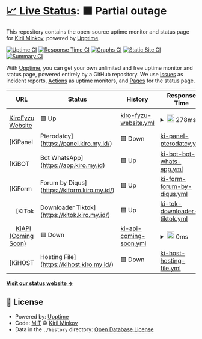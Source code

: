 # [📈 Live Status](https://kiro.github.io/upptime): <!--live status--> **🟧 Partial outage**

This repository contains the open-source uptime monitor and status page for [Kiril Minkov](https://kiro.github.io/upptime), powered by [Upptime](https://github.com/upptime/upptime).

[![Uptime CI](https://github.com/kiro/upptime/workflows/Uptime%20CI/badge.svg)](https://github.com/kiro/upptime/actions?query=workflow%3A%22Uptime+CI%22)
[![Response Time CI](https://github.com/kiro/upptime/workflows/Response%20Time%20CI/badge.svg)](https://github.com/kiro/upptime/actions?query=workflow%3A%22Response+Time+CI%22)
[![Graphs CI](https://github.com/kiro/upptime/workflows/Graphs%20CI/badge.svg)](https://github.com/kiro/upptime/actions?query=workflow%3A%22Graphs+CI%22)
[![Static Site CI](https://github.com/kiro/upptime/workflows/Static%20Site%20CI/badge.svg)](https://github.com/kiro/upptime/actions?query=workflow%3A%22Static+Site+CI%22)
[![Summary CI](https://github.com/kiro/upptime/workflows/Summary%20CI/badge.svg)](https://github.com/kiro/upptime/actions?query=workflow%3A%22Summary+CI%22)

With [Upptime](https://upptime.js.org), you can get your own unlimited and free uptime monitor and status page, powered entirely by a GitHub repository. We use [Issues](https://github.com/kiro/upptime/issues) as incident reports, [Actions](https://github.com/kiro/upptime/actions) as uptime monitors, and [Pages](https://kiro.github.io/upptime) for the status page.

<!--start: status pages-->
<!-- This summary is generated by Upptime (https://github.com/upptime/upptime) -->
<!-- Do not edit this manually, your changes will be overwritten -->
<!-- prettier-ignore -->
| URL | Status | History | Response Time | Uptime |
| --- | ------ | ------- | ------------- | ------ |
| <img alt="" src="https://icons.duckduckgo.com/ip3/kiro.my.id.ico" height="13"> [KiroFyzu Website](https://kiro.my.id/) | 🟩 Up | [kiro-fyzu-website.yml](https://github.com/KiroFyzu/upptime/commits/HEAD/history/kiro-fyzu-website.yml) | <details><summary><img alt="Response time graph" src="./graphs/kiro-fyzu-website/response-time-week.png" height="20"> 278ms</summary><br><a href="https://kiro.github.io/upptime/history/kiro-fyzu-website"><img alt="Response time 278" src="https://img.shields.io/endpoint?url=https%3A%2F%2Fraw.githubusercontent.com%2FKiroFyzu%2Fupptime%2FHEAD%2Fapi%2Fkiro-fyzu-website%2Fresponse-time.json"></a><br><a href="https://kiro.github.io/upptime/history/kiro-fyzu-website"><img alt="24-hour response time 278" src="https://img.shields.io/endpoint?url=https%3A%2F%2Fraw.githubusercontent.com%2FKiroFyzu%2Fupptime%2FHEAD%2Fapi%2Fkiro-fyzu-website%2Fresponse-time-day.json"></a><br><a href="https://kiro.github.io/upptime/history/kiro-fyzu-website"><img alt="7-day response time 278" src="https://img.shields.io/endpoint?url=https%3A%2F%2Fraw.githubusercontent.com%2FKiroFyzu%2Fupptime%2FHEAD%2Fapi%2Fkiro-fyzu-website%2Fresponse-time-week.json"></a><br><a href="https://kiro.github.io/upptime/history/kiro-fyzu-website"><img alt="30-day response time 278" src="https://img.shields.io/endpoint?url=https%3A%2F%2Fraw.githubusercontent.com%2FKiroFyzu%2Fupptime%2FHEAD%2Fapi%2Fkiro-fyzu-website%2Fresponse-time-month.json"></a><br><a href="https://kiro.github.io/upptime/history/kiro-fyzu-website"><img alt="1-year response time 278" src="https://img.shields.io/endpoint?url=https%3A%2F%2Fraw.githubusercontent.com%2FKiroFyzu%2Fupptime%2FHEAD%2Fapi%2Fkiro-fyzu-website%2Fresponse-time-year.json"></a></details> | <details><summary><a href="https://kiro.github.io/upptime/history/kiro-fyzu-website">100.00%</a></summary><a href="https://kiro.github.io/upptime/history/kiro-fyzu-website"><img alt="All-time uptime 100.00%" src="https://img.shields.io/endpoint?url=https%3A%2F%2Fraw.githubusercontent.com%2FKiroFyzu%2Fupptime%2FHEAD%2Fapi%2Fkiro-fyzu-website%2Fuptime.json"></a><br><a href="https://kiro.github.io/upptime/history/kiro-fyzu-website"><img alt="24-hour uptime 100.00%" src="https://img.shields.io/endpoint?url=https%3A%2F%2Fraw.githubusercontent.com%2FKiroFyzu%2Fupptime%2FHEAD%2Fapi%2Fkiro-fyzu-website%2Fuptime-day.json"></a><br><a href="https://kiro.github.io/upptime/history/kiro-fyzu-website"><img alt="7-day uptime 100.00%" src="https://img.shields.io/endpoint?url=https%3A%2F%2Fraw.githubusercontent.com%2FKiroFyzu%2Fupptime%2FHEAD%2Fapi%2Fkiro-fyzu-website%2Fuptime-week.json"></a><br><a href="https://kiro.github.io/upptime/history/kiro-fyzu-website"><img alt="30-day uptime 100.00%" src="https://img.shields.io/endpoint?url=https%3A%2F%2Fraw.githubusercontent.com%2FKiroFyzu%2Fupptime%2FHEAD%2Fapi%2Fkiro-fyzu-website%2Fuptime-month.json"></a><br><a href="https://kiro.github.io/upptime/history/kiro-fyzu-website"><img alt="1-year uptime 100.00%" src="https://img.shields.io/endpoint?url=https%3A%2F%2Fraw.githubusercontent.com%2FKiroFyzu%2Fupptime%2FHEAD%2Fapi%2Fkiro-fyzu-website%2Fuptime-year.json"></a></details>
| <img alt="" src="https://icons.duckduckgo.com/ip3/panel.kiro.my.id.ico" height="13"> [KiPanel | Pterodatcy](https://panel.kiro.my.id/) | 🟥 Down | [ki-panel-pterodatcy.yml](https://github.com/KiroFyzu/upptime/commits/HEAD/history/ki-panel-pterodatcy.yml) | <details><summary><img alt="Response time graph" src="./graphs/ki-panel-pterodatcy/response-time-week.png" height="20"> 0ms</summary><br><a href="https://kiro.github.io/upptime/history/ki-panel-pterodatcy"><img alt="Response time 0" src="https://img.shields.io/endpoint?url=https%3A%2F%2Fraw.githubusercontent.com%2FKiroFyzu%2Fupptime%2FHEAD%2Fapi%2Fki-panel-pterodatcy%2Fresponse-time.json"></a><br><a href="https://kiro.github.io/upptime/history/ki-panel-pterodatcy"><img alt="24-hour response time 0" src="https://img.shields.io/endpoint?url=https%3A%2F%2Fraw.githubusercontent.com%2FKiroFyzu%2Fupptime%2FHEAD%2Fapi%2Fki-panel-pterodatcy%2Fresponse-time-day.json"></a><br><a href="https://kiro.github.io/upptime/history/ki-panel-pterodatcy"><img alt="7-day response time 0" src="https://img.shields.io/endpoint?url=https%3A%2F%2Fraw.githubusercontent.com%2FKiroFyzu%2Fupptime%2FHEAD%2Fapi%2Fki-panel-pterodatcy%2Fresponse-time-week.json"></a><br><a href="https://kiro.github.io/upptime/history/ki-panel-pterodatcy"><img alt="30-day response time 0" src="https://img.shields.io/endpoint?url=https%3A%2F%2Fraw.githubusercontent.com%2FKiroFyzu%2Fupptime%2FHEAD%2Fapi%2Fki-panel-pterodatcy%2Fresponse-time-month.json"></a><br><a href="https://kiro.github.io/upptime/history/ki-panel-pterodatcy"><img alt="1-year response time 0" src="https://img.shields.io/endpoint?url=https%3A%2F%2Fraw.githubusercontent.com%2FKiroFyzu%2Fupptime%2FHEAD%2Fapi%2Fki-panel-pterodatcy%2Fresponse-time-year.json"></a></details> | <details><summary><a href="https://kiro.github.io/upptime/history/ki-panel-pterodatcy">100.00%</a></summary><a href="https://kiro.github.io/upptime/history/ki-panel-pterodatcy"><img alt="All-time uptime 100.00%" src="https://img.shields.io/endpoint?url=https%3A%2F%2Fraw.githubusercontent.com%2FKiroFyzu%2Fupptime%2FHEAD%2Fapi%2Fki-panel-pterodatcy%2Fuptime.json"></a><br><a href="https://kiro.github.io/upptime/history/ki-panel-pterodatcy"><img alt="24-hour uptime 100.00%" src="https://img.shields.io/endpoint?url=https%3A%2F%2Fraw.githubusercontent.com%2FKiroFyzu%2Fupptime%2FHEAD%2Fapi%2Fki-panel-pterodatcy%2Fuptime-day.json"></a><br><a href="https://kiro.github.io/upptime/history/ki-panel-pterodatcy"><img alt="7-day uptime 100.00%" src="https://img.shields.io/endpoint?url=https%3A%2F%2Fraw.githubusercontent.com%2FKiroFyzu%2Fupptime%2FHEAD%2Fapi%2Fki-panel-pterodatcy%2Fuptime-week.json"></a><br><a href="https://kiro.github.io/upptime/history/ki-panel-pterodatcy"><img alt="30-day uptime 100.00%" src="https://img.shields.io/endpoint?url=https%3A%2F%2Fraw.githubusercontent.com%2FKiroFyzu%2Fupptime%2FHEAD%2Fapi%2Fki-panel-pterodatcy%2Fuptime-month.json"></a><br><a href="https://kiro.github.io/upptime/history/ki-panel-pterodatcy"><img alt="1-year uptime 100.00%" src="https://img.shields.io/endpoint?url=https%3A%2F%2Fraw.githubusercontent.com%2FKiroFyzu%2Fupptime%2FHEAD%2Fapi%2Fki-panel-pterodatcy%2Fuptime-year.json"></a></details>
| <img alt="" src="https://icons.duckduckgo.com/ip3/app.kiro.my.id.ico" height="13"> [KiBOT | Bot WhatsApp](https://app.kiro.my.id) | 🟩 Up | [ki-bot-bot-whats-app.yml](https://github.com/KiroFyzu/upptime/commits/HEAD/history/ki-bot-bot-whats-app.yml) | <details><summary><img alt="Response time graph" src="./graphs/ki-bot-bot-whats-app/response-time-week.png" height="20"> 3341ms</summary><br><a href="https://kiro.github.io/upptime/history/ki-bot-bot-whats-app"><img alt="Response time 3341" src="https://img.shields.io/endpoint?url=https%3A%2F%2Fraw.githubusercontent.com%2FKiroFyzu%2Fupptime%2FHEAD%2Fapi%2Fki-bot-bot-whats-app%2Fresponse-time.json"></a><br><a href="https://kiro.github.io/upptime/history/ki-bot-bot-whats-app"><img alt="24-hour response time 3341" src="https://img.shields.io/endpoint?url=https%3A%2F%2Fraw.githubusercontent.com%2FKiroFyzu%2Fupptime%2FHEAD%2Fapi%2Fki-bot-bot-whats-app%2Fresponse-time-day.json"></a><br><a href="https://kiro.github.io/upptime/history/ki-bot-bot-whats-app"><img alt="7-day response time 3341" src="https://img.shields.io/endpoint?url=https%3A%2F%2Fraw.githubusercontent.com%2FKiroFyzu%2Fupptime%2FHEAD%2Fapi%2Fki-bot-bot-whats-app%2Fresponse-time-week.json"></a><br><a href="https://kiro.github.io/upptime/history/ki-bot-bot-whats-app"><img alt="30-day response time 3341" src="https://img.shields.io/endpoint?url=https%3A%2F%2Fraw.githubusercontent.com%2FKiroFyzu%2Fupptime%2FHEAD%2Fapi%2Fki-bot-bot-whats-app%2Fresponse-time-month.json"></a><br><a href="https://kiro.github.io/upptime/history/ki-bot-bot-whats-app"><img alt="1-year response time 3341" src="https://img.shields.io/endpoint?url=https%3A%2F%2Fraw.githubusercontent.com%2FKiroFyzu%2Fupptime%2FHEAD%2Fapi%2Fki-bot-bot-whats-app%2Fresponse-time-year.json"></a></details> | <details><summary><a href="https://kiro.github.io/upptime/history/ki-bot-bot-whats-app">100.00%</a></summary><a href="https://kiro.github.io/upptime/history/ki-bot-bot-whats-app"><img alt="All-time uptime 100.00%" src="https://img.shields.io/endpoint?url=https%3A%2F%2Fraw.githubusercontent.com%2FKiroFyzu%2Fupptime%2FHEAD%2Fapi%2Fki-bot-bot-whats-app%2Fuptime.json"></a><br><a href="https://kiro.github.io/upptime/history/ki-bot-bot-whats-app"><img alt="24-hour uptime 100.00%" src="https://img.shields.io/endpoint?url=https%3A%2F%2Fraw.githubusercontent.com%2FKiroFyzu%2Fupptime%2FHEAD%2Fapi%2Fki-bot-bot-whats-app%2Fuptime-day.json"></a><br><a href="https://kiro.github.io/upptime/history/ki-bot-bot-whats-app"><img alt="7-day uptime 100.00%" src="https://img.shields.io/endpoint?url=https%3A%2F%2Fraw.githubusercontent.com%2FKiroFyzu%2Fupptime%2FHEAD%2Fapi%2Fki-bot-bot-whats-app%2Fuptime-week.json"></a><br><a href="https://kiro.github.io/upptime/history/ki-bot-bot-whats-app"><img alt="30-day uptime 100.00%" src="https://img.shields.io/endpoint?url=https%3A%2F%2Fraw.githubusercontent.com%2FKiroFyzu%2Fupptime%2FHEAD%2Fapi%2Fki-bot-bot-whats-app%2Fuptime-month.json"></a><br><a href="https://kiro.github.io/upptime/history/ki-bot-bot-whats-app"><img alt="1-year uptime 100.00%" src="https://img.shields.io/endpoint?url=https%3A%2F%2Fraw.githubusercontent.com%2FKiroFyzu%2Fupptime%2FHEAD%2Fapi%2Fki-bot-bot-whats-app%2Fuptime-year.json"></a></details>
| <img alt="" src="https://icons.duckduckgo.com/ip3/kiform.kiro.my.id.ico" height="13"> [KiForm | Forum by Diqus](https://kiform.kiro.my.id/) | 🟩 Up | [ki-form-forum-by-diqus.yml](https://github.com/KiroFyzu/upptime/commits/HEAD/history/ki-form-forum-by-diqus.yml) | <details><summary><img alt="Response time graph" src="./graphs/ki-form-forum-by-diqus/response-time-week.png" height="20"> 2252ms</summary><br><a href="https://kiro.github.io/upptime/history/ki-form-forum-by-diqus"><img alt="Response time 2252" src="https://img.shields.io/endpoint?url=https%3A%2F%2Fraw.githubusercontent.com%2FKiroFyzu%2Fupptime%2FHEAD%2Fapi%2Fki-form-forum-by-diqus%2Fresponse-time.json"></a><br><a href="https://kiro.github.io/upptime/history/ki-form-forum-by-diqus"><img alt="24-hour response time 2252" src="https://img.shields.io/endpoint?url=https%3A%2F%2Fraw.githubusercontent.com%2FKiroFyzu%2Fupptime%2FHEAD%2Fapi%2Fki-form-forum-by-diqus%2Fresponse-time-day.json"></a><br><a href="https://kiro.github.io/upptime/history/ki-form-forum-by-diqus"><img alt="7-day response time 2252" src="https://img.shields.io/endpoint?url=https%3A%2F%2Fraw.githubusercontent.com%2FKiroFyzu%2Fupptime%2FHEAD%2Fapi%2Fki-form-forum-by-diqus%2Fresponse-time-week.json"></a><br><a href="https://kiro.github.io/upptime/history/ki-form-forum-by-diqus"><img alt="30-day response time 2252" src="https://img.shields.io/endpoint?url=https%3A%2F%2Fraw.githubusercontent.com%2FKiroFyzu%2Fupptime%2FHEAD%2Fapi%2Fki-form-forum-by-diqus%2Fresponse-time-month.json"></a><br><a href="https://kiro.github.io/upptime/history/ki-form-forum-by-diqus"><img alt="1-year response time 2252" src="https://img.shields.io/endpoint?url=https%3A%2F%2Fraw.githubusercontent.com%2FKiroFyzu%2Fupptime%2FHEAD%2Fapi%2Fki-form-forum-by-diqus%2Fresponse-time-year.json"></a></details> | <details><summary><a href="https://kiro.github.io/upptime/history/ki-form-forum-by-diqus">100.00%</a></summary><a href="https://kiro.github.io/upptime/history/ki-form-forum-by-diqus"><img alt="All-time uptime 100.00%" src="https://img.shields.io/endpoint?url=https%3A%2F%2Fraw.githubusercontent.com%2FKiroFyzu%2Fupptime%2FHEAD%2Fapi%2Fki-form-forum-by-diqus%2Fuptime.json"></a><br><a href="https://kiro.github.io/upptime/history/ki-form-forum-by-diqus"><img alt="24-hour uptime 100.00%" src="https://img.shields.io/endpoint?url=https%3A%2F%2Fraw.githubusercontent.com%2FKiroFyzu%2Fupptime%2FHEAD%2Fapi%2Fki-form-forum-by-diqus%2Fuptime-day.json"></a><br><a href="https://kiro.github.io/upptime/history/ki-form-forum-by-diqus"><img alt="7-day uptime 100.00%" src="https://img.shields.io/endpoint?url=https%3A%2F%2Fraw.githubusercontent.com%2FKiroFyzu%2Fupptime%2FHEAD%2Fapi%2Fki-form-forum-by-diqus%2Fuptime-week.json"></a><br><a href="https://kiro.github.io/upptime/history/ki-form-forum-by-diqus"><img alt="30-day uptime 100.00%" src="https://img.shields.io/endpoint?url=https%3A%2F%2Fraw.githubusercontent.com%2FKiroFyzu%2Fupptime%2FHEAD%2Fapi%2Fki-form-forum-by-diqus%2Fuptime-month.json"></a><br><a href="https://kiro.github.io/upptime/history/ki-form-forum-by-diqus"><img alt="1-year uptime 100.00%" src="https://img.shields.io/endpoint?url=https%3A%2F%2Fraw.githubusercontent.com%2FKiroFyzu%2Fupptime%2FHEAD%2Fapi%2Fki-form-forum-by-diqus%2Fuptime-year.json"></a></details>
| <img alt="" src="https://icons.duckduckgo.com/ip3/kitok.kiro.my.id.ico" height="13"> [KiTok | Downloader Tiktok](https://kitok.kiro.my.id/) | 🟩 Up | [ki-tok-downloader-tiktok.yml](https://github.com/KiroFyzu/upptime/commits/HEAD/history/ki-tok-downloader-tiktok.yml) | <details><summary><img alt="Response time graph" src="./graphs/ki-tok-downloader-tiktok/response-time-week.png" height="20"> 6920ms</summary><br><a href="https://kiro.github.io/upptime/history/ki-tok-downloader-tiktok"><img alt="Response time 6920" src="https://img.shields.io/endpoint?url=https%3A%2F%2Fraw.githubusercontent.com%2FKiroFyzu%2Fupptime%2FHEAD%2Fapi%2Fki-tok-downloader-tiktok%2Fresponse-time.json"></a><br><a href="https://kiro.github.io/upptime/history/ki-tok-downloader-tiktok"><img alt="24-hour response time 6920" src="https://img.shields.io/endpoint?url=https%3A%2F%2Fraw.githubusercontent.com%2FKiroFyzu%2Fupptime%2FHEAD%2Fapi%2Fki-tok-downloader-tiktok%2Fresponse-time-day.json"></a><br><a href="https://kiro.github.io/upptime/history/ki-tok-downloader-tiktok"><img alt="7-day response time 6920" src="https://img.shields.io/endpoint?url=https%3A%2F%2Fraw.githubusercontent.com%2FKiroFyzu%2Fupptime%2FHEAD%2Fapi%2Fki-tok-downloader-tiktok%2Fresponse-time-week.json"></a><br><a href="https://kiro.github.io/upptime/history/ki-tok-downloader-tiktok"><img alt="30-day response time 6920" src="https://img.shields.io/endpoint?url=https%3A%2F%2Fraw.githubusercontent.com%2FKiroFyzu%2Fupptime%2FHEAD%2Fapi%2Fki-tok-downloader-tiktok%2Fresponse-time-month.json"></a><br><a href="https://kiro.github.io/upptime/history/ki-tok-downloader-tiktok"><img alt="1-year response time 6920" src="https://img.shields.io/endpoint?url=https%3A%2F%2Fraw.githubusercontent.com%2FKiroFyzu%2Fupptime%2FHEAD%2Fapi%2Fki-tok-downloader-tiktok%2Fresponse-time-year.json"></a></details> | <details><summary><a href="https://kiro.github.io/upptime/history/ki-tok-downloader-tiktok">100.00%</a></summary><a href="https://kiro.github.io/upptime/history/ki-tok-downloader-tiktok"><img alt="All-time uptime 100.00%" src="https://img.shields.io/endpoint?url=https%3A%2F%2Fraw.githubusercontent.com%2FKiroFyzu%2Fupptime%2FHEAD%2Fapi%2Fki-tok-downloader-tiktok%2Fuptime.json"></a><br><a href="https://kiro.github.io/upptime/history/ki-tok-downloader-tiktok"><img alt="24-hour uptime 100.00%" src="https://img.shields.io/endpoint?url=https%3A%2F%2Fraw.githubusercontent.com%2FKiroFyzu%2Fupptime%2FHEAD%2Fapi%2Fki-tok-downloader-tiktok%2Fuptime-day.json"></a><br><a href="https://kiro.github.io/upptime/history/ki-tok-downloader-tiktok"><img alt="7-day uptime 100.00%" src="https://img.shields.io/endpoint?url=https%3A%2F%2Fraw.githubusercontent.com%2FKiroFyzu%2Fupptime%2FHEAD%2Fapi%2Fki-tok-downloader-tiktok%2Fuptime-week.json"></a><br><a href="https://kiro.github.io/upptime/history/ki-tok-downloader-tiktok"><img alt="30-day uptime 100.00%" src="https://img.shields.io/endpoint?url=https%3A%2F%2Fraw.githubusercontent.com%2FKiroFyzu%2Fupptime%2FHEAD%2Fapi%2Fki-tok-downloader-tiktok%2Fuptime-month.json"></a><br><a href="https://kiro.github.io/upptime/history/ki-tok-downloader-tiktok"><img alt="1-year uptime 100.00%" src="https://img.shields.io/endpoint?url=https%3A%2F%2Fraw.githubusercontent.com%2FKiroFyzu%2Fupptime%2FHEAD%2Fapi%2Fki-tok-downloader-tiktok%2Fuptime-year.json"></a></details>
| <img alt="" src="https://icons.duckduckgo.com/ip3/kiapi.kiro.my.id.ico" height="13"> [KiAPI (Coming Soon)](https://kiapi.kiro.my.id/) | 🟥 Down | [ki-api-coming-soon.yml](https://github.com/KiroFyzu/upptime/commits/HEAD/history/ki-api-coming-soon.yml) | <details><summary><img alt="Response time graph" src="./graphs/ki-api-coming-soon/response-time-week.png" height="20"> 0ms</summary><br><a href="https://kiro.github.io/upptime/history/ki-api-coming-soon"><img alt="Response time 0" src="https://img.shields.io/endpoint?url=https%3A%2F%2Fraw.githubusercontent.com%2FKiroFyzu%2Fupptime%2FHEAD%2Fapi%2Fki-api-coming-soon%2Fresponse-time.json"></a><br><a href="https://kiro.github.io/upptime/history/ki-api-coming-soon"><img alt="24-hour response time 0" src="https://img.shields.io/endpoint?url=https%3A%2F%2Fraw.githubusercontent.com%2FKiroFyzu%2Fupptime%2FHEAD%2Fapi%2Fki-api-coming-soon%2Fresponse-time-day.json"></a><br><a href="https://kiro.github.io/upptime/history/ki-api-coming-soon"><img alt="7-day response time 0" src="https://img.shields.io/endpoint?url=https%3A%2F%2Fraw.githubusercontent.com%2FKiroFyzu%2Fupptime%2FHEAD%2Fapi%2Fki-api-coming-soon%2Fresponse-time-week.json"></a><br><a href="https://kiro.github.io/upptime/history/ki-api-coming-soon"><img alt="30-day response time 0" src="https://img.shields.io/endpoint?url=https%3A%2F%2Fraw.githubusercontent.com%2FKiroFyzu%2Fupptime%2FHEAD%2Fapi%2Fki-api-coming-soon%2Fresponse-time-month.json"></a><br><a href="https://kiro.github.io/upptime/history/ki-api-coming-soon"><img alt="1-year response time 0" src="https://img.shields.io/endpoint?url=https%3A%2F%2Fraw.githubusercontent.com%2FKiroFyzu%2Fupptime%2FHEAD%2Fapi%2Fki-api-coming-soon%2Fresponse-time-year.json"></a></details> | <details><summary><a href="https://kiro.github.io/upptime/history/ki-api-coming-soon">100.00%</a></summary><a href="https://kiro.github.io/upptime/history/ki-api-coming-soon"><img alt="All-time uptime 100.00%" src="https://img.shields.io/endpoint?url=https%3A%2F%2Fraw.githubusercontent.com%2FKiroFyzu%2Fupptime%2FHEAD%2Fapi%2Fki-api-coming-soon%2Fuptime.json"></a><br><a href="https://kiro.github.io/upptime/history/ki-api-coming-soon"><img alt="24-hour uptime 100.00%" src="https://img.shields.io/endpoint?url=https%3A%2F%2Fraw.githubusercontent.com%2FKiroFyzu%2Fupptime%2FHEAD%2Fapi%2Fki-api-coming-soon%2Fuptime-day.json"></a><br><a href="https://kiro.github.io/upptime/history/ki-api-coming-soon"><img alt="7-day uptime 100.00%" src="https://img.shields.io/endpoint?url=https%3A%2F%2Fraw.githubusercontent.com%2FKiroFyzu%2Fupptime%2FHEAD%2Fapi%2Fki-api-coming-soon%2Fuptime-week.json"></a><br><a href="https://kiro.github.io/upptime/history/ki-api-coming-soon"><img alt="30-day uptime 100.00%" src="https://img.shields.io/endpoint?url=https%3A%2F%2Fraw.githubusercontent.com%2FKiroFyzu%2Fupptime%2FHEAD%2Fapi%2Fki-api-coming-soon%2Fuptime-month.json"></a><br><a href="https://kiro.github.io/upptime/history/ki-api-coming-soon"><img alt="1-year uptime 100.00%" src="https://img.shields.io/endpoint?url=https%3A%2F%2Fraw.githubusercontent.com%2FKiroFyzu%2Fupptime%2FHEAD%2Fapi%2Fki-api-coming-soon%2Fuptime-year.json"></a></details>
| <img alt="" src="https://icons.duckduckgo.com/ip3/kihost.kiro.my.id.ico" height="13"> [KiHOST | Hosting File](https://kihost.kiro.my.id/) | 🟥 Down | [ki-host-hosting-file.yml](https://github.com/KiroFyzu/upptime/commits/HEAD/history/ki-host-hosting-file.yml) | <details><summary><img alt="Response time graph" src="./graphs/ki-host-hosting-file/response-time-week.png" height="20"> 0ms</summary><br><a href="https://kiro.github.io/upptime/history/ki-host-hosting-file"><img alt="Response time 0" src="https://img.shields.io/endpoint?url=https%3A%2F%2Fraw.githubusercontent.com%2FKiroFyzu%2Fupptime%2FHEAD%2Fapi%2Fki-host-hosting-file%2Fresponse-time.json"></a><br><a href="https://kiro.github.io/upptime/history/ki-host-hosting-file"><img alt="24-hour response time 0" src="https://img.shields.io/endpoint?url=https%3A%2F%2Fraw.githubusercontent.com%2FKiroFyzu%2Fupptime%2FHEAD%2Fapi%2Fki-host-hosting-file%2Fresponse-time-day.json"></a><br><a href="https://kiro.github.io/upptime/history/ki-host-hosting-file"><img alt="7-day response time 0" src="https://img.shields.io/endpoint?url=https%3A%2F%2Fraw.githubusercontent.com%2FKiroFyzu%2Fupptime%2FHEAD%2Fapi%2Fki-host-hosting-file%2Fresponse-time-week.json"></a><br><a href="https://kiro.github.io/upptime/history/ki-host-hosting-file"><img alt="30-day response time 0" src="https://img.shields.io/endpoint?url=https%3A%2F%2Fraw.githubusercontent.com%2FKiroFyzu%2Fupptime%2FHEAD%2Fapi%2Fki-host-hosting-file%2Fresponse-time-month.json"></a><br><a href="https://kiro.github.io/upptime/history/ki-host-hosting-file"><img alt="1-year response time 0" src="https://img.shields.io/endpoint?url=https%3A%2F%2Fraw.githubusercontent.com%2FKiroFyzu%2Fupptime%2FHEAD%2Fapi%2Fki-host-hosting-file%2Fresponse-time-year.json"></a></details> | <details><summary><a href="https://kiro.github.io/upptime/history/ki-host-hosting-file">100.00%</a></summary><a href="https://kiro.github.io/upptime/history/ki-host-hosting-file"><img alt="All-time uptime 100.00%" src="https://img.shields.io/endpoint?url=https%3A%2F%2Fraw.githubusercontent.com%2FKiroFyzu%2Fupptime%2FHEAD%2Fapi%2Fki-host-hosting-file%2Fuptime.json"></a><br><a href="https://kiro.github.io/upptime/history/ki-host-hosting-file"><img alt="24-hour uptime 100.00%" src="https://img.shields.io/endpoint?url=https%3A%2F%2Fraw.githubusercontent.com%2FKiroFyzu%2Fupptime%2FHEAD%2Fapi%2Fki-host-hosting-file%2Fuptime-day.json"></a><br><a href="https://kiro.github.io/upptime/history/ki-host-hosting-file"><img alt="7-day uptime 100.00%" src="https://img.shields.io/endpoint?url=https%3A%2F%2Fraw.githubusercontent.com%2FKiroFyzu%2Fupptime%2FHEAD%2Fapi%2Fki-host-hosting-file%2Fuptime-week.json"></a><br><a href="https://kiro.github.io/upptime/history/ki-host-hosting-file"><img alt="30-day uptime 100.00%" src="https://img.shields.io/endpoint?url=https%3A%2F%2Fraw.githubusercontent.com%2FKiroFyzu%2Fupptime%2FHEAD%2Fapi%2Fki-host-hosting-file%2Fuptime-month.json"></a><br><a href="https://kiro.github.io/upptime/history/ki-host-hosting-file"><img alt="1-year uptime 100.00%" src="https://img.shields.io/endpoint?url=https%3A%2F%2Fraw.githubusercontent.com%2FKiroFyzu%2Fupptime%2FHEAD%2Fapi%2Fki-host-hosting-file%2Fuptime-year.json"></a></details>

<!--end: status pages-->

[**Visit our status website →**](https://kiro.github.io/upptime)

## 📄 License

- Powered by: [Upptime](https://github.com/upptime/upptime)
- Code: [MIT](./LICENSE) © [Kiril Minkov](https://kiro.github.io/upptime)
- Data in the `./history` directory: [Open Database License](https://opendatacommons.org/licenses/odbl/1-0/)
